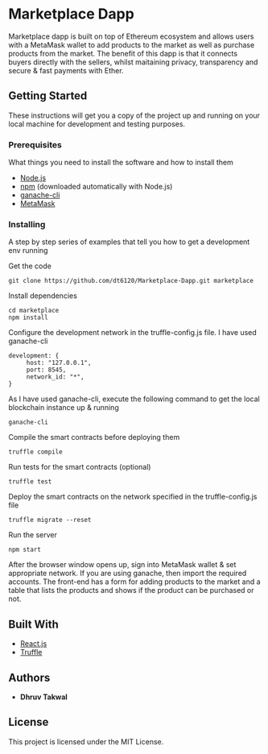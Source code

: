 # Marketplace Dapp

Marketplace dapp is built on top of Ethereum ecosystem and allows users with a MetaMask wallet to add products to the market as well as purchase products from the market. The benefit of this dapp is that it connects buyers directly with the sellers, whilst maitaining privacy, transparency and secure & fast payments with Ether.

## Getting Started

These instructions will get you a copy of the project up and running on your local machine for development and testing purposes.

### Prerequisites

What things you need to install the software and how to install them

* [Node.js](https://nodejs.org/en/download/)
* [npm](https://www.npmjs.com/get-npm) (downloaded automatically with Node.js)
* [ganache-cli](https://www.npmjs.com/package/ganache-cli)
* [MetaMask](https://metamask.io/)

### Installing

A step by step series of examples that tell you how to get a development env running

Get the code

```
git clone https://github.com/dt6120/Marketplace-Dapp.git marketplace
```

Install dependencies

```
cd marketplace
npm install
```

Configure the development network in the truffle-config.js file. I have used ganache-cli

```
development: {
     host: "127.0.0.1",
     port: 8545,
     network_id: "*",
}
```

As I have used ganache-cli, execute the following command to get the local blockchain instance up & running

```
ganache-cli
```

Compile the smart contracts before deploying them

```
truffle compile
```

Run tests for the smart contracts (optional)

```
truffle test
```

Deploy the smart contracts on the network specified in the truffle-config.js file

```
truffle migrate --reset
```

Run the server

```
npm start
```

After the browser window opens up, sign into MetaMask wallet & set appropriate network. If you are using ganache, then import the required accounts. The front-end has a form for adding products to the market and a table that lists the products and shows if the product can be purchased or not.

## Built With

* [React.js](https://reactjs.org/)
* [Truffle](https://www.trufflesuite.com/truffle)

## Authors

* **Dhruv Takwal**

## License

This project is licensed under the MIT License.

